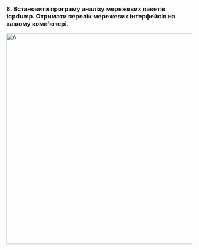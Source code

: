 ### 6. Встановити програму аналізу мережевих пакетів tcpdump. Отримати перелік мережевих інтерфейсів на вашому комп’ютері.

<img width="568" alt="6" src="https://user-images.githubusercontent.com/55449630/208987225-4590506e-f2ad-416a-b298-776e2cfef360.png">
